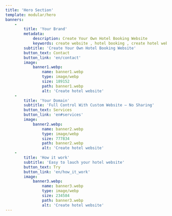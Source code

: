 ```yaml
---
title: 'Hero Section'
template: modular/hero
banners:
    -
        title: 'Your Brand'
        metadata:
            description: Create Your Own Hotel Booking Website
            keywords: create website , hotel booking , create hotel website
        subtitle: 'Create Your Own Hotel Booking Website'
        button_text: Contact
        button_link: 'en/contact'
        image:
            banner1.webp:
                name: banner1.webp
                type: image/webp
                size: 189152
                path: banner1.webp
                alt: 'Create hotel website'
    -
        title: 'Your Domain'
        subtitle: 'Full Control With Custom Website – No Sharing'
        button_text: Services
        button_link: 'en#services'
        image:
            banner2.webp:
                name: banner2.webp
                type: image/webp
                size: 777834
                path: banner2.webp
                alt: 'Create hotel website'
    -
        title: 'How it work'
        subtitle: 'Easy to lauch your hotel website'
        button_text: Try
        button_link: 'en/how_it_work'
        image:
            banner3.webp:
                name: banner3.webp
                type: image/webp
                size: 234584
                path: banner3.webp
                alt: 'Create hotel website'
---
```


